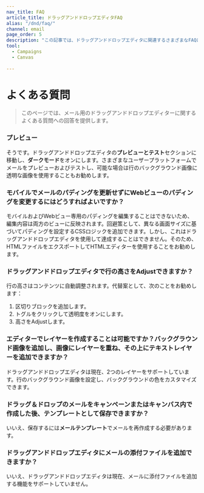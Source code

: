 ```yaml
---
nav_title: FAQ
article_title: ドラッグアンドドロップエディタFAQ
alias: "/dnd/faq/"
channel: email
page_order: 5
description: "この記事では、ドラッグアンドドロップエディタに関連するさまざまなFAQについて説明します。"
tool: 
  - Campaigns
  - Canvas
  
---
```


# よくある質問

> このページでは、メール用のドラッグアンドドロップエディターに関するよくある質問への回答を提供します。

### プレビュー

そうです。ドラッグアンドドロップエディタの**プレビューとテスト**セクションに移動し、**ダークモード**をオンにします。さまざまなユーザープラットフォームでメールをプレビューおよびテストし、可能な場合は行のバックグラウンド画像に透明な画像を使用することもお勧めします。 

### モバイルでメールのパディングを更新せずにWebビューのパディングを変更するにはどうすればよいですか？

モバイルおよびWebビュー専用のパディングを編集することはできないため、編集内容は両方のビューに反映されます。回避策として、異なる画面サイズに基づいてパディングを設定するCSSロジックを追加できます。しかし、これはドラッグアンドドロップエディタを使用して達成することはできません。そのため、HTMLファイルをエクスポートしてHTMLエディターを使用することをお勧めします。

### ドラッグアンドドロップエディタで行の高さをAdjustできますか？

行の高さはコンテンツに自動調整されます。代替案として、次のことをお勧めします：
1. 区切りブロックを追加します。
2. トグルをクリックして透明度をオンにします。
3. 高さをAdjustします。

### エディターでレイヤーを作成することは可能ですか？バックグラウンド画像を追加し、画像にレイヤーを重ね、その上にテキストレイヤーを追加できますか？

ドラッグアンドドロップエディタは現在、2つのレイヤーをサポートしています。行のバックグラウンド画像を設定し、バックグラウンドの色をカスタマイズできます。

### ドラッグ＆ドロップのメールをキャンペーンまたはキャンバス内で作成した後、テンプレートとして保存できますか？

いいえ、保存するには**メールテンプレート**でメールを再作成する必要があります。

### ドラッグアンドドロップエディタにメールの添付ファイルを追加できますか？

いいえ、ドラッグアンドドロップエディタは現在、メールに添付ファイルを追加する機能をサポートしていません。
